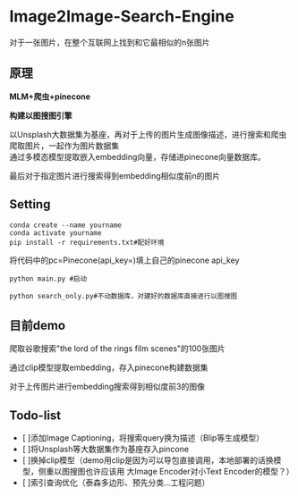 # Image2Image-Search-Engine
对于一张图片，在整个互联网上找到和它最相似的n张图片
## 原理
**MLM+爬虫+pinecone**  

**构建以图搜图引擎**

以Unsplash大数据集为基座，再对于上传的图片生成图像描述，进行搜索和爬虫爬取图片，一起作为图片数据集  
通过多模态模型提取嵌入embedding向量，存储进pinecone向量数据库。   

最后对于指定图片进行搜索得到embedding相似度前n的图片

## Setting
```
conda create --name yourname
conda activate yourname
pip install -r requirements.txt#配好环境
```

将代码中的pc=Pinecone(api_key=)填上自己的pinecone api_key

```python main.py #启动```  

```python search_only.py#不动数据库，对建好的数据库直接进行以图搜图```


## 目前demo
爬取谷歌搜索"the lord of the rings film scenes"的100张图片  

通过clip模型提取embedding，存入pinecone构建数据集  

对于上传图片进行embedding搜索得到相似度前3的图像

## Todo-list
- [ ]添加Image Captioning，将搜索query换为描述（Blip等生成模型）
- [ ]将Unsplash等大数据集作为基座存入pincone
- [ ]换掉clip模型（demo用clip是因为可以导包直接调用，本地部署的话换模型，侧重以图搜图也许应该用 大Image Encoder对小Text Encoder的模型？）
- [ ]索引查询优化（泰森多边形、预先分类...工程问题）
